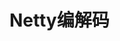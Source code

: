 

# Netty编解码  
<!-- 

《Netty权威指南》第4章

Netty中粘包/拆包处理 
https://mp.weixin.qq.com/s/oeSWUfSgcHGv3xpegCFOSw

Netty 解决粘包和拆包问题的四种方案 
https://mp.weixin.qq.com/s/7Yn_Z-Ul1oipsW7FLcUzEg

-->